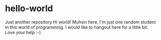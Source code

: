 # hello-world
Just another repository
Hi world!
Muhsin here, I'm just one random student in this world of programming.
I would like to hangout here for a little bit.
Love your help :-).
